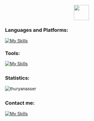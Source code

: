  <h2 align="center">
 <img src="https://media.giphy.com/media/mGcNjsfWAjY5AEZNw6/giphy.gif" width="50">
</h2> 


<h3 align="left">Languages and Platforms:</h3>

[![My Skills](https://skillicons.dev/icons?i=js,html,css,bootstrap,laravel,dart,flutter,java,php,nest,react,py,materialui,ts)](https://skillicons.dev)

<h3 align="left">Tools:</h3>

[![My Skills](https://skillicons.dev/icons?i=androidstudio,vscode,figma,firebase,eclipse,mysql,selenium)](https://skillicons.dev)


##
<h3 align="left">Statistics:</h3>

<p><img src="https://github-readme-stats.vercel.app/api/top-langs?username=thuryanasser&show_icons=true&locale=en&layout=compact" alt="thuryanasser" /></p>

##
<h3 align="left">Contact me:</h3>

[![My Skills](https://skillicons.dev/icons?i=linkedin)](https://sa.linkedin.com/in/thurya-alwehaib/en)


<!--
**ThuryaNasser/ThuryaNasser** is a ✨ _special_ ✨ repository because its `README.md` (this file) appears on your GitHub profile.

Here are some ideas to get you started:

- 🔭 I’m currently working on ...
- 🌱 I’m currently learning ...
- 👯 I’m looking to collaborate on ...
- 🤔 I’m looking for help with ...
- 💬 Ask me about ...
- 📫 How to reach me: ...
- 😄 Pronouns: ...
- ⚡ Fun fact: ...
-->
